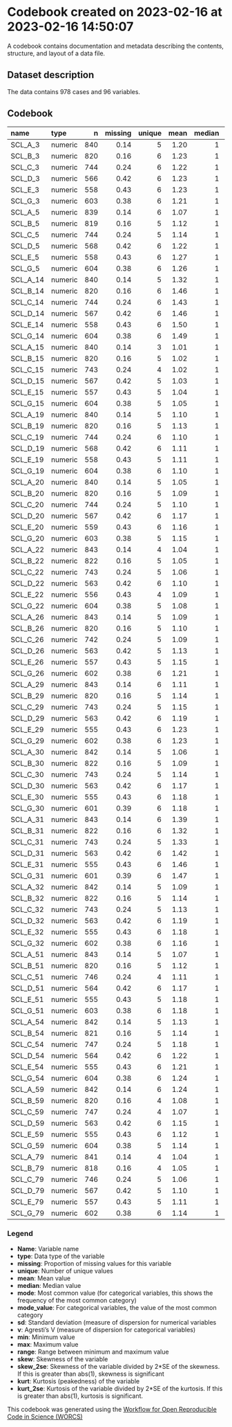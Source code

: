 Codebook created on 2023-02-16 at 2023-02-16 14:50:07
================

A codebook contains documentation and metadata describing the contents,
structure, and layout of a data file.

## Dataset description

The data contains 978 cases and 96 variables.

## Codebook

| name      | type    |   n | missing | unique | mean | median | mode |   sd | min | max | range |  skew | skew_2se |   kurt | kurt_2se |
|:----------|:--------|----:|--------:|-------:|-----:|-------:|-----:|-----:|----:|----:|------:|------:|---------:|-------:|---------:|
| SCL_A\_3  | numeric | 840 |    0.14 |      5 | 1.20 |      1 |    1 | 0.48 |   1 |   4 |     3 |  2.49 |    14.74 |   6.20 |    18.40 |
| SCL_B\_3  | numeric | 820 |    0.16 |      6 | 1.23 |      1 |    1 | 0.56 |   1 |   5 |     4 |  2.82 |    16.51 |   9.02 |    26.44 |
| SCL_C\_3  | numeric | 744 |    0.24 |      6 | 1.22 |      1 |    1 | 0.55 |   1 |   5 |     4 |  2.90 |    16.19 |   9.31 |    26.00 |
| SCL_D\_3  | numeric | 566 |    0.42 |      6 | 1.23 |      1 |    1 | 0.60 |   1 |   5 |     4 |  3.34 |    16.27 |  12.99 |    31.67 |
| SCL_E\_3  | numeric | 558 |    0.43 |      6 | 1.23 |      1 |    1 | 0.55 |   1 |   5 |     4 |  2.94 |    14.21 |  10.32 |    25.00 |
| SCL_G\_3  | numeric | 603 |    0.38 |      6 | 1.21 |      1 |    1 | 0.56 |   1 |   5 |     4 |  3.19 |    16.03 |  11.51 |    28.96 |
| SCL_A\_5  | numeric | 839 |    0.14 |      6 | 1.07 |      1 |    1 | 0.33 |   1 |   5 |     4 |  6.01 |    35.62 |  47.34 |   140.37 |
| SCL_B\_5  | numeric | 819 |    0.16 |      5 | 1.12 |      1 |    1 | 0.41 |   1 |   4 |     3 |  3.80 |    22.22 |  15.64 |    45.83 |
| SCL_C\_5  | numeric | 744 |    0.24 |      5 | 1.14 |      1 |    1 | 0.43 |   1 |   4 |     3 |  3.82 |    21.30 |  17.43 |    48.69 |
| SCL_D\_5  | numeric | 568 |    0.42 |      6 | 1.22 |      1 |    1 | 0.56 |   1 |   5 |     4 |  3.01 |    14.67 |  10.03 |    24.51 |
| SCL_E\_5  | numeric | 558 |    0.43 |      6 | 1.27 |      1 |    1 | 0.69 |   1 |   5 |     4 |  2.95 |    14.24 |   9.00 |    21.79 |
| SCL_G\_5  | numeric | 604 |    0.38 |      6 | 1.26 |      1 |    1 | 0.61 |   1 |   5 |     4 |  2.86 |    14.38 |   9.41 |    23.70 |
| SCL_A\_14 | numeric | 840 |    0.14 |      5 | 1.32 |      1 |    1 | 0.58 |   1 |   4 |     3 |  1.95 |    11.58 |   4.16 |    12.33 |
| SCL_B\_14 | numeric | 820 |    0.16 |      6 | 1.46 |      1 |    1 | 0.76 |   1 |   5 |     4 |  1.83 |    10.70 |   3.25 |     9.53 |
| SCL_C\_14 | numeric | 744 |    0.24 |      6 | 1.43 |      1 |    1 | 0.75 |   1 |   5 |     4 |  2.14 |    11.92 |   5.23 |    14.60 |
| SCL_D\_14 | numeric | 567 |    0.42 |      6 | 1.46 |      1 |    1 | 0.79 |   1 |   5 |     4 |  2.01 |     9.81 |   4.28 |    10.44 |
| SCL_E\_14 | numeric | 558 |    0.43 |      6 | 1.50 |      1 |    1 | 0.84 |   1 |   5 |     4 |  1.97 |     9.50 |   3.92 |     9.50 |
| SCL_G\_14 | numeric | 604 |    0.38 |      6 | 1.49 |      1 |    1 | 0.78 |   1 |   5 |     4 |  1.82 |     9.13 |   3.26 |     8.21 |
| SCL_A\_15 | numeric | 840 |    0.14 |      3 | 1.01 |      1 |    1 | 0.08 |   1 |   2 |     1 | 11.68 |    69.25 | 134.68 |   399.57 |
| SCL_B\_15 | numeric | 820 |    0.16 |      5 | 1.02 |      1 |    1 | 0.17 |   1 |   4 |     3 | 11.54 |    67.59 | 161.33 |   472.95 |
| SCL_C\_15 | numeric | 743 |    0.24 |      4 | 1.02 |      1 |    1 | 0.16 |   1 |   4 |     3 | 11.44 |    63.79 | 166.65 |   465.17 |
| SCL_D\_15 | numeric | 567 |    0.42 |      5 | 1.03 |      1 |    1 | 0.22 |   1 |   4 |     3 |  8.81 |    42.95 |  91.03 |   222.20 |
| SCL_E\_15 | numeric | 557 |    0.43 |      5 | 1.04 |      1 |    1 | 0.24 |   1 |   4 |     3 |  7.64 |    36.90 |  67.50 |   163.32 |
| SCL_G\_15 | numeric | 604 |    0.38 |      5 | 1.05 |      1 |    1 | 0.32 |   1 |   4 |     3 |  6.96 |    34.98 |  52.58 |   132.42 |
| SCL_A\_19 | numeric | 840 |    0.14 |      5 | 1.10 |      1 |    1 | 0.34 |   1 |   4 |     3 |  4.15 |    24.57 |  20.41 |    60.54 |
| SCL_B\_19 | numeric | 820 |    0.16 |      5 | 1.13 |      1 |    1 | 0.44 |   1 |   4 |     3 |  3.70 |    21.65 |  14.58 |    42.75 |
| SCL_C\_19 | numeric | 744 |    0.24 |      6 | 1.10 |      1 |    1 | 0.39 |   1 |   5 |     4 |  5.10 |    28.47 |  32.80 |    91.62 |
| SCL_D\_19 | numeric | 568 |    0.42 |      6 | 1.11 |      1 |    1 | 0.41 |   1 |   5 |     4 |  4.81 |    23.48 |  28.38 |    69.33 |
| SCL_E\_19 | numeric | 558 |    0.43 |      5 | 1.11 |      1 |    1 | 0.38 |   1 |   4 |     3 |  4.05 |    19.60 |  18.97 |    45.93 |
| SCL_G\_19 | numeric | 604 |    0.38 |      6 | 1.10 |      1 |    1 | 0.40 |   1 |   5 |     4 |  5.08 |    25.54 |  31.00 |    78.08 |
| SCL_A\_20 | numeric | 840 |    0.14 |      5 | 1.05 |      1 |    1 | 0.27 |   1 |   4 |     3 |  6.44 |    38.18 |  49.69 |   147.42 |
| SCL_B\_20 | numeric | 820 |    0.16 |      5 | 1.09 |      1 |    1 | 0.35 |   1 |   5 |     4 |  4.93 |    28.84 |  30.64 |    89.83 |
| SCL_C\_20 | numeric | 744 |    0.24 |      5 | 1.10 |      1 |    1 | 0.36 |   1 |   4 |     3 |  4.24 |    23.65 |  20.59 |    57.52 |
| SCL_D\_20 | numeric | 567 |    0.42 |      6 | 1.17 |      1 |    1 | 0.55 |   1 |   5 |     4 |  3.88 |    18.90 |  16.99 |    41.48 |
| SCL_E\_20 | numeric | 559 |    0.43 |      6 | 1.16 |      1 |    1 | 0.51 |   1 |   5 |     4 |  4.07 |    19.69 |  19.81 |    48.01 |
| SCL_G\_20 | numeric | 603 |    0.38 |      5 | 1.15 |      1 |    1 | 0.43 |   1 |   4 |     3 |  3.28 |    16.48 |  11.64 |    29.29 |
| SCL_A\_22 | numeric | 843 |    0.14 |      4 | 1.04 |      1 |    1 | 0.21 |   1 |   3 |     2 |  5.71 |    33.88 |  35.32 |   104.98 |
| SCL_B\_22 | numeric | 822 |    0.16 |      5 | 1.05 |      1 |    1 | 0.26 |   1 |   4 |     3 |  5.79 |    33.97 |  39.45 |   115.79 |
| SCL_C\_22 | numeric | 743 |    0.24 |      5 | 1.06 |      1 |    1 | 0.30 |   1 |   4 |     3 |  5.43 |    30.25 |  32.39 |    90.42 |
| SCL_D\_22 | numeric | 563 |    0.42 |      6 | 1.10 |      1 |    1 | 0.41 |   1 |   5 |     4 |  4.73 |    22.97 |  26.54 |    64.55 |
| SCL_E\_22 | numeric | 556 |    0.43 |      4 | 1.09 |      1 |    1 | 0.33 |   1 |   3 |     2 |  3.95 |    19.06 |  16.02 |    38.72 |
| SCL_G\_22 | numeric | 604 |    0.38 |      5 | 1.08 |      1 |    1 | 0.37 |   1 |   4 |     3 |  5.34 |    26.85 |  31.96 |    80.50 |
| SCL_A\_26 | numeric | 843 |    0.14 |      5 | 1.09 |      1 |    1 | 0.32 |   1 |   4 |     3 |  4.07 |    24.14 |  19.21 |    57.09 |
| SCL_B\_26 | numeric | 820 |    0.16 |      5 | 1.10 |      1 |    1 | 0.36 |   1 |   4 |     3 |  4.41 |    25.82 |  22.58 |    66.18 |
| SCL_C\_26 | numeric | 742 |    0.24 |      5 | 1.09 |      1 |    1 | 0.34 |   1 |   4 |     3 |  4.38 |    24.38 |  22.83 |    63.68 |
| SCL_D\_26 | numeric | 563 |    0.42 |      5 | 1.13 |      1 |    1 | 0.43 |   1 |   5 |     4 |  4.39 |    21.33 |  26.16 |    63.64 |
| SCL_E\_26 | numeric | 557 |    0.43 |      5 | 1.15 |      1 |    1 | 0.43 |   1 |   4 |     3 |  3.19 |    15.42 |  10.49 |    25.37 |
| SCL_G\_26 | numeric | 602 |    0.38 |      6 | 1.21 |      1 |    1 | 0.53 |   1 |   5 |     4 |  3.03 |    15.22 |  10.65 |    26.78 |
| SCL_A\_29 | numeric | 843 |    0.14 |      6 | 1.11 |      1 |    1 | 0.40 |   1 |   5 |     4 |  4.94 |    29.33 |  31.82 |    94.58 |
| SCL_B\_29 | numeric | 820 |    0.16 |      5 | 1.14 |      1 |    1 | 0.43 |   1 |   4 |     3 |  3.55 |    20.81 |  13.98 |    40.99 |
| SCL_C\_29 | numeric | 743 |    0.24 |      5 | 1.15 |      1 |    1 | 0.46 |   1 |   4 |     3 |  3.65 |    20.33 |  14.88 |    41.52 |
| SCL_D\_29 | numeric | 563 |    0.42 |      6 | 1.19 |      1 |    1 | 0.55 |   1 |   5 |     4 |  3.76 |    18.24 |  16.96 |    41.25 |
| SCL_E\_29 | numeric | 555 |    0.43 |      6 | 1.23 |      1 |    1 | 0.57 |   1 |   5 |     4 |  3.08 |    14.84 |  11.37 |    27.46 |
| SCL_G\_29 | numeric | 602 |    0.38 |      6 | 1.23 |      1 |    1 | 0.59 |   1 |   5 |     4 |  3.10 |    15.58 |  11.01 |    27.68 |
| SCL_A\_30 | numeric | 842 |    0.14 |      5 | 1.06 |      1 |    1 | 0.28 |   1 |   4 |     3 |  6.32 |    37.49 |  49.21 |   146.18 |
| SCL_B\_30 | numeric | 822 |    0.16 |      5 | 1.09 |      1 |    1 | 0.36 |   1 |   4 |     3 |  4.47 |    26.18 |  22.19 |    65.12 |
| SCL_C\_30 | numeric | 743 |    0.24 |      5 | 1.14 |      1 |    1 | 0.44 |   1 |   4 |     3 |  3.55 |    19.82 |  13.95 |    38.93 |
| SCL_D\_30 | numeric | 563 |    0.42 |      6 | 1.17 |      1 |    1 | 0.53 |   1 |   5 |     4 |  3.83 |    18.58 |  17.10 |    41.59 |
| SCL_E\_30 | numeric | 555 |    0.43 |      6 | 1.18 |      1 |    1 | 0.53 |   1 |   5 |     4 |  3.75 |    18.08 |  16.63 |    40.18 |
| SCL_G\_30 | numeric | 601 |    0.39 |      6 | 1.18 |      1 |    1 | 0.56 |   1 |   5 |     4 |  3.70 |    18.55 |  15.18 |    38.14 |
| SCL_A\_31 | numeric | 843 |    0.14 |      6 | 1.39 |      1 |    1 | 0.65 |   1 |   5 |     4 |  1.77 |    10.50 |   3.24 |     9.63 |
| SCL_B\_31 | numeric | 822 |    0.16 |      6 | 1.32 |      1 |    1 | 0.66 |   1 |   5 |     4 |  2.45 |    14.36 |   6.84 |    20.08 |
| SCL_C\_31 | numeric | 743 |    0.24 |      5 | 1.33 |      1 |    1 | 0.65 |   1 |   4 |     3 |  2.14 |    11.95 |   4.58 |    12.79 |
| SCL_D\_31 | numeric | 563 |    0.42 |      6 | 1.42 |      1 |    1 | 0.78 |   1 |   5 |     4 |  2.11 |    10.27 |   4.56 |    11.10 |
| SCL_E\_31 | numeric | 555 |    0.43 |      6 | 1.46 |      1 |    1 | 0.80 |   1 |   5 |     4 |  1.93 |     9.33 |   3.49 |     8.43 |
| SCL_G\_31 | numeric | 601 |    0.39 |      6 | 1.47 |      1 |    1 | 0.76 |   1 |   5 |     4 |  1.86 |     9.35 |   3.75 |     9.43 |
| SCL_A\_32 | numeric | 842 |    0.14 |      5 | 1.09 |      1 |    1 | 0.33 |   1 |   4 |     3 |  4.37 |    25.91 |  22.91 |    68.05 |
| SCL_B\_32 | numeric | 822 |    0.16 |      5 | 1.14 |      1 |    1 | 0.41 |   1 |   4 |     3 |  3.24 |    19.02 |  10.86 |    31.87 |
| SCL_C\_32 | numeric | 743 |    0.24 |      5 | 1.13 |      1 |    1 | 0.42 |   1 |   4 |     3 |  3.48 |    19.42 |  13.01 |    36.31 |
| SCL_D\_32 | numeric | 563 |    0.42 |      6 | 1.19 |      1 |    1 | 0.53 |   1 |   5 |     4 |  3.60 |    17.48 |  15.56 |    37.84 |
| SCL_E\_32 | numeric | 555 |    0.43 |      6 | 1.18 |      1 |    1 | 0.57 |   1 |   5 |     4 |  4.03 |    19.43 |  18.80 |    45.40 |
| SCL_G\_32 | numeric | 602 |    0.38 |      6 | 1.16 |      1 |    1 | 0.49 |   1 |   5 |     4 |  3.70 |    18.55 |  16.07 |    40.40 |
| SCL_A\_51 | numeric | 843 |    0.14 |      5 | 1.07 |      1 |    1 | 0.30 |   1 |   4 |     3 |  5.32 |    31.57 |  34.02 |   101.12 |
| SCL_B\_51 | numeric | 820 |    0.16 |      5 | 1.12 |      1 |    1 | 0.38 |   1 |   4 |     3 |  3.58 |    20.99 |  13.74 |    40.27 |
| SCL_C\_51 | numeric | 746 |    0.24 |      4 | 1.11 |      1 |    1 | 0.36 |   1 |   3 |     2 |  3.26 |    18.22 |  10.65 |    29.80 |
| SCL_D\_51 | numeric | 564 |    0.42 |      6 | 1.17 |      1 |    1 | 0.53 |   1 |   5 |     4 |  4.09 |    19.86 |  20.01 |    48.72 |
| SCL_E\_51 | numeric | 555 |    0.43 |      5 | 1.18 |      1 |    1 | 0.50 |   1 |   4 |     3 |  3.16 |    15.26 |  11.06 |    26.72 |
| SCL_G\_51 | numeric | 603 |    0.38 |      6 | 1.18 |      1 |    1 | 0.50 |   1 |   5 |     4 |  3.53 |    17.75 |  14.74 |    37.10 |
| SCL_A\_54 | numeric | 842 |    0.14 |      5 | 1.13 |      1 |    1 | 0.40 |   1 |   5 |     4 |  3.65 |    21.65 |  17.09 |    50.75 |
| SCL_B\_54 | numeric | 821 |    0.16 |      5 | 1.14 |      1 |    1 | 0.42 |   1 |   4 |     3 |  3.32 |    19.43 |  12.35 |    36.24 |
| SCL_C\_54 | numeric | 747 |    0.24 |      5 | 1.18 |      1 |    1 | 0.49 |   1 |   4 |     3 |  2.96 |    16.54 |   8.85 |    24.77 |
| SCL_D\_54 | numeric | 564 |    0.42 |      6 | 1.22 |      1 |    1 | 0.59 |   1 |   5 |     4 |  3.62 |    17.61 |  16.04 |    39.04 |
| SCL_E\_54 | numeric | 555 |    0.43 |      6 | 1.21 |      1 |    1 | 0.58 |   1 |   5 |     4 |  3.55 |    17.14 |  14.80 |    35.74 |
| SCL_G\_54 | numeric | 604 |    0.38 |      6 | 1.24 |      1 |    1 | 0.62 |   1 |   5 |     4 |  3.25 |    16.37 |  11.98 |    30.18 |
| SCL_A\_59 | numeric | 842 |    0.14 |      6 | 1.24 |      1 |    1 | 0.52 |   1 |   5 |     4 |  2.67 |    15.85 |   9.84 |    29.23 |
| SCL_B\_59 | numeric | 820 |    0.16 |      4 | 1.08 |      1 |    1 | 0.31 |   1 |   3 |     2 |  4.21 |    24.67 |  18.53 |    54.32 |
| SCL_C\_59 | numeric | 747 |    0.24 |      4 | 1.07 |      1 |    1 | 0.31 |   1 |   3 |     2 |  4.46 |    24.95 |  20.66 |    57.81 |
| SCL_D\_59 | numeric | 563 |    0.42 |      6 | 1.15 |      1 |    1 | 0.47 |   1 |   5 |     4 |  3.91 |    19.00 |  18.37 |    44.68 |
| SCL_E\_59 | numeric | 555 |    0.43 |      6 | 1.12 |      1 |    1 | 0.44 |   1 |   5 |     4 |  4.94 |    23.82 |  30.20 |    72.94 |
| SCL_G\_59 | numeric | 604 |    0.38 |      5 | 1.14 |      1 |    1 | 0.48 |   1 |   4 |     3 |  3.89 |    19.59 |  16.25 |    40.92 |
| SCL_A\_79 | numeric | 841 |    0.14 |      4 | 1.04 |      1 |    1 | 0.21 |   1 |   3 |     2 |  5.53 |    32.79 |  32.72 |    97.12 |
| SCL_B\_79 | numeric | 818 |    0.16 |      4 | 1.05 |      1 |    1 | 0.23 |   1 |   3 |     2 |  5.02 |    29.39 |  26.99 |    79.03 |
| SCL_C\_79 | numeric | 746 |    0.24 |      5 | 1.06 |      1 |    1 | 0.28 |   1 |   4 |     3 |  5.91 |    33.04 |  42.82 |   119.75 |
| SCL_D\_79 | numeric | 567 |    0.42 |      5 | 1.10 |      1 |    1 | 0.39 |   1 |   5 |     4 |  5.53 |    26.93 |  39.49 |    96.38 |
| SCL_E\_79 | numeric | 557 |    0.43 |      5 | 1.11 |      1 |    1 | 0.41 |   1 |   4 |     3 |  4.25 |    20.52 |  19.85 |    48.02 |
| SCL_G\_79 | numeric | 602 |    0.38 |      6 | 1.14 |      1 |    1 | 0.49 |   1 |   5 |     4 |  4.26 |    21.37 |  20.33 |    51.12 |

### Legend

- **Name**: Variable name
- **type**: Data type of the variable
- **missing**: Proportion of missing values for this variable
- **unique**: Number of unique values
- **mean**: Mean value
- **median**: Median value
- **mode**: Most common value (for categorical variables, this shows the
  frequency of the most common category)
- **mode_value**: For categorical variables, the value of the most
  common category
- **sd**: Standard deviation (measure of dispersion for numerical
  variables
- **v**: Agresti’s V (measure of dispersion for categorical variables)
- **min**: Minimum value
- **max**: Maximum value
- **range**: Range between minimum and maximum value
- **skew**: Skewness of the variable
- **skew_2se**: Skewness of the variable divided by 2\*SE of the
  skewness. If this is greater than abs(1), skewness is significant
- **kurt**: Kurtosis (peakedness) of the variable
- **kurt_2se**: Kurtosis of the variable divided by 2\*SE of the
  kurtosis. If this is greater than abs(1), kurtosis is significant.

This codebook was generated using the [Workflow for Open Reproducible
Code in Science (WORCS)](https://osf.io/zcvbs/)
